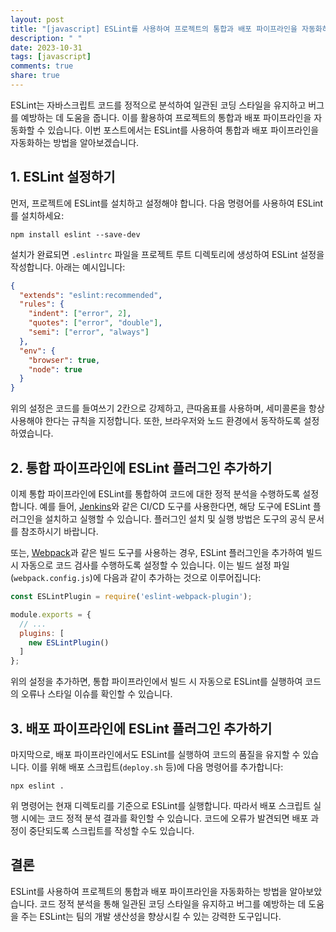 ```yaml
---
layout: post
title: "[javascript] ESLint를 사용하여 프로젝트의 통합과 배포 파이프라인을 자동화하는 방법"
description: " "
date: 2023-10-31
tags: [javascript]
comments: true
share: true
---
```


ESLint는 자바스크립트 코드를 정적으로 분석하여 일관된 코딩 스타일을 유지하고 버그를 예방하는 데 도움을 줍니다. 이를 활용하여 프로젝트의 통합과 배포 파이프라인을 자동화할 수 있습니다. 이번 포스트에서는 ESLint를 사용하여 통합과 배포 파이프라인을 자동화하는 방법을 알아보겠습니다.

## 1. ESLint 설정하기

먼저, 프로젝트에 ESLint를 설치하고 설정해야 합니다. 다음 명령어를 사용하여 ESLint를 설치하세요:

```shell
npm install eslint --save-dev
```

설치가 완료되면 `.eslintrc` 파일을 프로젝트 루트 디렉토리에 생성하여 ESLint 설정을 작성합니다. 아래는 예시입니다:

```json
{
  "extends": "eslint:recommended",
  "rules": {
    "indent": ["error", 2],
    "quotes": ["error", "double"],
    "semi": ["error", "always"]
  },
  "env": {
    "browser": true,
    "node": true
  }
}
```
위의 설정은 코드를 들여쓰기 2칸으로 강제하고, 큰따옴표를 사용하며, 세미콜론을 항상 사용해야 한다는 규칙을 지정합니다. 또한, 브라우저와 노드 환경에서 동작하도록 설정하였습니다.

## 2. 통합 파이프라인에 ESLint 플러그인 추가하기

이제 통합 파이프라인에 ESLint를 통합하여 코드에 대한 정적 분석을 수행하도록 설정합니다. 예를 들어, [Jenkins](https://www.jenkins.io/)와 같은 CI/CD 도구를 사용한다면, 해당 도구에 ESLint 플러그인을 설치하고 실행할 수 있습니다. 플러그인 설치 및 실행 방법은 도구의 공식 문서를 참조하시기 바랍니다.

또는, [Webpack](https://webpack.js.org/)과 같은 빌드 도구를 사용하는 경우, ESLint 플러그인을 추가하여 빌드 시 자동으로 코드 검사를 수행하도록 설정할 수 있습니다. 이는 빌드 설정 파일(`webpack.config.js`)에 다음과 같이 추가하는 것으로 이루어집니다:

```javascript
const ESLintPlugin = require('eslint-webpack-plugin');

module.exports = {
  // ...
  plugins: [
    new ESLintPlugin()
  ]
};
```

위의 설정을 추가하면, 통합 파이프라인에서 빌드 시 자동으로 ESLint를 실행하여 코드의 오류나 스타일 이슈를 확인할 수 있습니다.

## 3. 배포 파이프라인에 ESLint 플러그인 추가하기

마지막으로, 배포 파이프라인에서도 ESLint를 실행하여 코드의 품질을 유지할 수 있습니다. 이를 위해 배포 스크립트(`deploy.sh` 등)에 다음 명령어를 추가합니다:

```shell
npx eslint .
```

위 명령어는 현재 디렉토리를 기준으로 ESLint를 실행합니다. 따라서 배포 스크립트 실행 시에는 코드 정적 분석 결과를 확인할 수 있습니다. 코드에 오류가 발견되면 배포 과정이 중단되도록 스크립트를 작성할 수도 있습니다.

## 결론

ESLint를 사용하여 프로젝트의 통합과 배포 파이프라인을 자동화하는 방법을 알아보았습니다. 코드 정적 분석을 통해 일관된 코딩 스타일을 유지하고 버그를 예방하는 데 도움을 주는 ESLint는 팀의 개발 생산성을 향상시킬 수 있는 강력한 도구입니다.